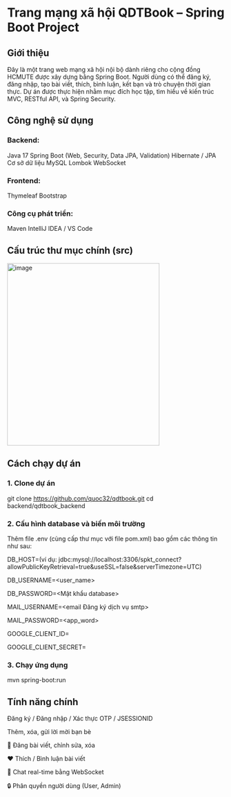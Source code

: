 # Trang mạng xã hội QDTBook – Spring Boot Project
## Giới thiệu
Đây là một trang web mạng xã hội nội bộ dành riêng cho cộng đồng HCMUTE được xây dựng bằng Spring Boot.
Người dùng có thể đăng ký, đăng nhập, tạo bài viết, thích, bình luận, kết bạn và trò chuyện thời gian thực.
Dự án được thực hiện nhằm mục đích học tập, tìm hiểu về kiến trúc MVC, RESTful API, và Spring Security.
## Công nghệ sử dụng
### Backend:
Java 17
Spring Boot (Web, Security, Data JPA, Validation)
Hibernate / JPA
Cơ sở dữ liệu MySQL
Lombok
WebSocket
### Frontend:
Thymeleaf
Bootstrap
### Công cụ phát triển:
Maven
IntelliJ IDEA / VS Code
## Cấu trúc thư mục chính (src)
<img width="353" height="422" alt="image" src="https://github.com/user-attachments/assets/d13e7ba7-2ed1-433d-957a-63d4c980e6e8" />

## Cách chạy dự án
### 1. Clone dự án
git clone https://github.com/quoc32/qdtbook.git
cd backend/qdtbook_backend
### 2. Cấu hình database và biến môi trường
Thêm file .env (cùng cấp thư mục với file pom.xml) bao gồm các thông tin như sau:

DB_HOST=<mysql database url>(ví dụ: jdbc:mysql://localhost:3306/spkt_connect?allowPublicKeyRetrieval=true&useSSL=false&serverTimezone=UTC)

DB_USERNAME=<user_name>

DB_PASSWORD=<Mật khẩu database>

MAIL_USERNAME=<email Đăng ký dịch vụ smtp>

MAIL_PASSWORD=<app_word>

GOOGLE_CLIENT_ID=<gg client id>

GOOGLE_CLIENT_SECRET=<gg client token>

### 3. Chạy ứng dụng
mvn spring-boot:run

## Tính năng chính

<i class="bi bi-shield-fill-check"></i> Đăng ký / Đăng nhập / Xác thực OTP / JSESSIONID

<i class="bi bi-globe-europe-africa"></i> Thêm, xóa, gửi lời mời bạn bè

📝 Đăng bài viết, chỉnh sửa, xóa

❤️ Thích / Bình luận bài viết

💬 Chat real-time bằng WebSocket

🔒 Phân quyền người dùng (User, Admin)



 
